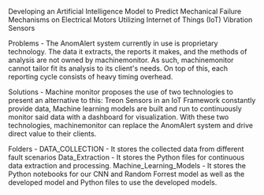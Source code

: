 Developing an Artificial Intelligence Model to Predict Mechanical Failure Mechanisms on Electrical Motors Utilizing Internet of Things (IoT) Vibration Sensors 

Problems - 
The AnomAlert system currently in use is proprietary technology.​
The data it extracts, the reports it makes, and the methods of analysis are not owned by machinemonitor.​
As such, machinemonitor cannot tailor fit its analysis to its client's needs.​
On top of this, each reporting cycle consists of heavy timing overhead.

Solutions - 
Machine monitor proposes the use of two technologies to present an alternative to this:​
Treon Sensors in an IoT Framework constantly provide data,​
Machine learning models are built and run to continuously monitor said data with a dashboard for visualization.
With these two technologies, machinemonitor can replace the AnomAlert system and drive direct value to their clients.

Folders - 
DATA_COLLECTION - It stores the collected data from different fault scenarios
Data_Extraction -  It stores the Python files for continuous data extraction and processing.
Machine_Learning_Models - It stores the Python notebooks for our CNN and Random Forrest model as well as the developed model and Python files to use the developed models.
